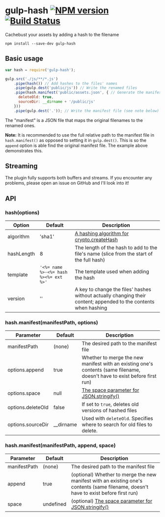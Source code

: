 # gulp-hash [![NPM version][npm-image]][npm-url] [![Build Status][travis-image]][travis-url]
Cachebust your assets by adding a hash to the filename

`npm install --save-dev gulp-hash`

## Basic usage

```javascript
var hash = require('gulp-hash');

gulp.src('./js/**/*.js')
	.pipe(hash()) // Add hashes to the files' names
	.pipe(gulp.dest('public/js')) // Write the renamed files
	.pipe(hash.manifest('public/assets.json', { // Generate the manifest file
	  deleteOld: true,
	  sourceDir: __dirname + '/public/js'
	}))
	.pipe(gulp.dest('.')); // Write the manifest file (see note below)
```

The "manifest" is a JSON file that maps the original filenames to the renamed ones.

**Note:** It is recommended to use the full relative path to the manifest file in `hash.manifest()` as opposed to setting it in `gulp.dest()`. This is so the `append` option is able find the original manifest file. The example above demonstrates this.

## Streaming
The plugin fully supports both buffers and streams. If you encounter any problems, please open an issue on GitHub and I'll look into it!

## API
### hash(options)

| Option | Default | Description |
| ------ | ------- | ----------- |
| algorithm | 'sha1' | [A hashing algorithm for crypto.createHash](https://nodejs.org/api/crypto.html#crypto_crypto_createhash_algorithm) |
| hashLength | 8 | The length of the hash to add to the file's name (slice from the start of the full hash) |
| template | `'<%= name %>-<%= hash %><%= ext %>'` | The template used when adding the hash |
| version | '' | A key to change the files' hashes without actually changing their content; appended to the contents when hashing |

### hash.manifest(manifestPath, options)

| Parameter | Default | Description |
| --------- | ------- | ----------- |
| manifestPath | (none) | The desired path to the manifest file |
| options.append | true | Whether to merge the new manifest with an existing one's contents (same filename, doesn't have to exist before first run) |
| options.space | null | [The space parameter for JSON.stringify()](https://developer.mozilla.org/en-US/docs/Web/JavaScript/Reference/Global_Objects/JSON/stringify)|
| options.deleteOld | false | If set to `true`, deletes old versions of hashed files |
| options.sourceDir | __dirname | Used with `deleteOld`. Specifies where to search for old files to delete. |

### hash.manifest(manifestPath, append, space)

| Parameter | Default | Description |
| --------- | ------- | ----------- |
| manifestPath | (none) | The desired path to the manifest file |
| append | true | (optional) Whether to merge the new manifest with an existing one's contents (same filename, doesn't have to exist before first run) |
| space | undefined | (optional) [The space parameter for JSON.stringify()](https://developer.mozilla.org/en-US/docs/Web/JavaScript/Reference/Global_Objects/JSON/stringify)|

[npm-url]: https://www.npmjs.org/package/gulp-hash
[npm-image]: https://badge.fury.io/js/gulp-hash.svg

[travis-url]: https://travis-ci.org/Dragory/gulp-hash
[travis-image]: https://api.travis-ci.org/Dragory/gulp-hash.svg
